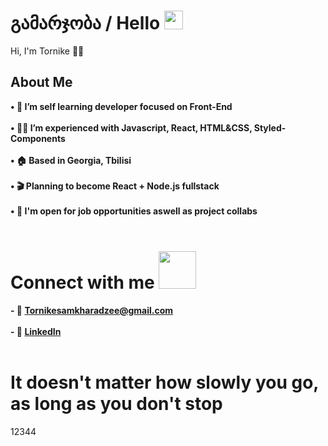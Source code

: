 # გამარჯობა / Hello <img src="https://raw.githubusercontent.com/MartinHeinz/MartinHeinz/master/wave.gif" width="30" height="30">

Hi, I'm Tornike 👨‍💻 

## About Me

**• 📖 I’m self learning developer focused on Front-End** <br><br>
**• 👨‍💻 I’m experienced with Javascript, React, HTML&CSS, Styled-Components** <br><br>
**• 🏠 Based in Georgia, Tbilisi** <br><br>
**• 🎬 Planning to become React + Node.js fullstack** <br><br>
**• 💬 I'm open for job opportunities aswell as project collabs** <br><br>

# Connect with me <img src="https://raw.githubusercontent.com/ShahriarShafin/ShahriarShafin/main/Assets/handshake.gif" width="60" height="60">
 
**- 📧 Tornikesamkharadzee@gmail.com** <br> <br>
**- 🔗 <a href="https://www.linkedin.com/in/tornike--samkharadze/" target="_blank">LinkedIn</a>** <br><br>

# It doesn't matter how slowly you go, as long as you don't stop
12344

